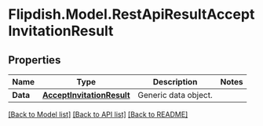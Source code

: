 # Flipdish.Model.RestApiResultAcceptInvitationResult
## Properties

Name | Type | Description | Notes
------------ | ------------- | ------------- | -------------
**Data** | [**AcceptInvitationResult**](AcceptInvitationResult.md) | Generic data object. | 

[[Back to Model list]](../README.md#documentation-for-models) [[Back to API list]](../README.md#documentation-for-api-endpoints) [[Back to README]](../README.md)

